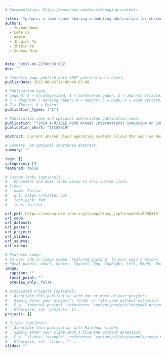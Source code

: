 ```yaml
---
# Documentation: https://wowchemy.com/docs/managing-content/

title: 'Tpshare: a time-space sharing scheduling abstraction for shared cloud via vertical labels'
authors:
  - Yuzhao Wang
  - Lele Li
  - admin
  - Junqing Yu
  - Zhibin Yu
  - Xuehai Qian


date: '2019-06-22T00:00:00Z'
doi: ""

# Schedule page publish date (NOT publication's date).
publishDate: 2022-08-26T14:49:46-07:00

# Publication type.
# Legend: 0 = Uncategorized; 1 = Conference paper; 2 = Journal article;
# 3 = Preprint / Working Paper; 4 = Report; 5 = Book; 6 = Book section;
# 7 = Thesis; 8 = Patent
publication_types: ["1"]

# Publication name and optional abbreviated publication name.
publication: "*2019 ACM/IEEE 46th Annual International Symposium on Computer Architecture (ISCA)*"
publication_short: "ISCA2019"

abstract: Current shared cloud operating systems (cloud OS) such as Mesos and YARN are based on the “de facto” two-horizontal-layer cloud platform architecture, which decouples cloud application frameworks (e.g., Apache Spark) from the underlying resource management infrastructure. Each layer normally has its own task or resource allocation scheduler, based on either time-sharing or space- sharing. As such, the schedulers in different layers are unavoidably disconnected, - not aware of each other, which highly likely leads to resource (e.g.,CPU) wastes. Moreover, the tail latency may even be harmed due to the performance interference on shared resources. This paper takes the first step to establish the critical missing connection between the horizontal layers. We propose TPShare, a time- space sharing scheduling abstraction, using a simple but efficient vertical label mechanism to coordinate the time- or space-sharing schedulers in different layers. The vertical labels are bidirectional (i.e., up and down) message carriers which convey necessary information across two layers and are kept as small as possible. The schedulers in different layers can thus take actions according to the label messages to reduce resource wastes and improve tail latency. Moreover, the labels can be defined to support different cloud application frameworks. We implement the label mechanism in Mesos and two popular cloud application frameworks (Apache Spark and Flink) to study the effectiveness of the time-space sharing scheduling abstraction. The label messages of TPShare reduce resource waste and performance interference due to independent time-sharing or space- sharing scheduling of different layers by enabling 1) on-demand fine-grained resource offering, 2) load-aware resource filtering, and 3) resource demand scaling with global view, eventually improving performance and tail latency. We co-locate 13 Spark batch and 4 Flink latency-sensitive programs on a 8-node cluster managed by TPShare to evaluate the speedup, CPU and memory utilization, and tail latency. The results show that TPShare accelerates the Spark programs significantly with even lower CPU and memory utilization compared to Mesos. With higher resource utilization, the throughput of TPShare is drastically larger than that of Mesos. For the Flink programs, TPShare improves the 99th tail latency by 48% on average and up to 120%.

# Summary. An optional shortened abstract.
summary: ""

tags: []
categories: []
featured: false

# Custom links (optional).
#   Uncomment and edit lines below to show custom links.
# links:
# - name: Follow
#   url: https://twitter.com
#   icon_pack: fab
#   icon: twitter

url_pdf: https://ieeexplore.ieee.org/stamp/stamp.jsp?arnumber=8980319
url_code:
url_dataset:
url_poster:
url_project:
url_slides:
url_source:
url_video:

# Featured image
# To use, add an image named `featured.jpg/png` to your page's folder. 
# Focal points: Smart, Center, TopLeft, Top, TopRight, Left, Right, BottomLeft, Bottom, BottomRight.
image:
  caption: ""
  focal_point: ""
  preview_only: false

# Associated Projects (optional).
#   Associate this publication with one or more of your projects.
#   Simply enter your project's folder or file name without extension.
#   E.g. `internal-project` references `content/project/internal-project/index.md`.
#   Otherwise, set `projects: []`.
projects: []

# Slides (optional).
#   Associate this publication with Markdown slides.
#   Simply enter your slide deck's filename without extension.
#   E.g. `slides: "example"` references `content/slides/example/index.md`.
#   Otherwise, set `slides: ""`.
slides: ""
---
```

